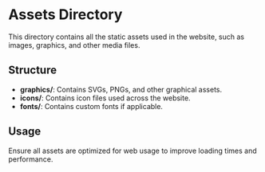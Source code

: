 # Assets Directory

This directory contains all the static assets used in the website, such as images, graphics, and other media files.

## Structure
- **graphics/**: Contains SVGs, PNGs, and other graphical assets.
- **icons/**: Contains icon files used across the website.
- **fonts/**: Contains custom fonts if applicable.

## Usage
Ensure all assets are optimized for web usage to improve loading times and performance.
